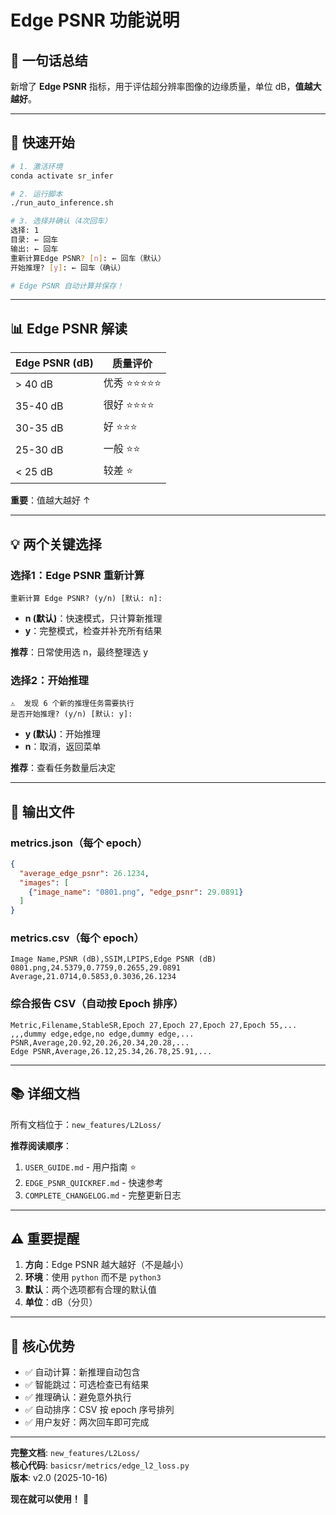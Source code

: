 # Edge PSNR 功能说明

## 🎯 一句话总结

新增了 **Edge PSNR** 指标，用于评估超分辨率图像的边缘质量，单位 dB，**值越大越好**。

---

## 🚀 快速开始

```bash
# 1. 激活环境
conda activate sr_infer

# 2. 运行脚本
./run_auto_inference.sh

# 3. 选择并确认（4次回车）
选择: 1
目录: ← 回车
输出: ← 回车
重新计算Edge PSNR? [n]: ← 回车（默认）
开始推理? [y]: ← 回车（确认）

# Edge PSNR 自动计算并保存！
```

---

## 📊 Edge PSNR 解读

| Edge PSNR (dB) | 质量评价 |
|---------------|---------|
| > 40 dB | 优秀 ⭐⭐⭐⭐⭐ |
| 35-40 dB | 很好 ⭐⭐⭐⭐ |
| 30-35 dB | 好 ⭐⭐⭐ |
| 25-30 dB | 一般 ⭐⭐ |
| < 25 dB | 较差 ⭐ |

**重要**：值越大越好 ↑

---

## 💡 两个关键选择

### 选择1：Edge PSNR 重新计算

```
重新计算 Edge PSNR? (y/n) [默认: n]:
```

- **n (默认)**：快速模式，只计算新推理
- **y**：完整模式，检查并补充所有结果

**推荐**：日常使用选 n，最终整理选 y

### 选择2：开始推理

```
⚠️  发现 6 个新的推理任务需要执行
是否开始推理? (y/n) [默认: y]:
```

- **y (默认)**：开始推理
- **n**：取消，返回菜单

**推荐**：查看任务数量后决定

---

## 📁 输出文件

### metrics.json（每个 epoch）
```json
{
  "average_edge_psnr": 26.1234,
  "images": [
    {"image_name": "0801.png", "edge_psnr": 29.0891}
  ]
}
```

### metrics.csv（每个 epoch）
```csv
Image Name,PSNR (dB),SSIM,LPIPS,Edge PSNR (dB)
0801.png,24.5379,0.7759,0.2655,29.0891
Average,21.0714,0.5853,0.3036,26.1234
```

### 综合报告 CSV（自动按 Epoch 排序）
```csv
Metric,Filename,StableSR,Epoch 27,Epoch 27,Epoch 27,Epoch 55,...
,,,dummy edge,edge,no edge,dummy edge,...
PSNR,Average,20.92,20.26,20.34,20.28,...
Edge PSNR,Average,26.12,25.34,26.78,25.91,...
```

---

## 📚 详细文档

所有文档位于：`new_features/L2Loss/`

**推荐阅读顺序**：
1. `USER_GUIDE.md` - 用户指南 ⭐
2. `EDGE_PSNR_QUICKREF.md` - 快速参考
3. `COMPLETE_CHANGELOG.md` - 完整更新日志

---

## ⚠️ 重要提醒

1. **方向**：Edge PSNR 越大越好（不是越小）
2. **环境**：使用 `python` 而不是 `python3`
3. **默认**：两个选项都有合理的默认值
4. **单位**：dB（分贝）

---

## 🎯 核心优势

- ✅ 自动计算：新推理自动包含
- ✅ 智能跳过：可选检查已有结果
- ✅ 推理确认：避免意外执行
- ✅ 自动排序：CSV 按 epoch 序号排列
- ✅ 用户友好：两次回车即可完成

---

**完整文档**: `new_features/L2Loss/`  
**核心代码**: `basicsr/metrics/edge_l2_loss.py`  
**版本**: v2.0 (2025-10-16)

**现在就可以使用！** 🎉

